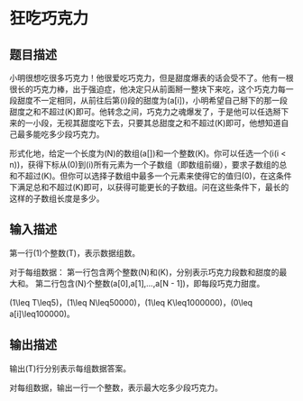 # 狂吃巧克力
## 题目描述
小明很想吃很多巧克力！他很爱吃巧克力，但是甜度爆表的话会受不了。他有一根很长的巧克力棒，出于强迫症，他决定只从前面掰一整块下来吃，这个巧克力每一段甜度不一定相同，从前往后第\(i\)段的甜度为\(a[i]\)，小明希望自己掰下的那一段甜度之和不超过\(K\)即可。他转念之间，巧克力之魂爆发了，于是他可以任选掰下来的一小段，无视其甜度吃下去，只要其总甜度之和不超过\(K\)即可，他想知道自己最多能吃多少段巧克力。

形式化地，给定一个长度为\(N\)的数组\(a[]\)和一个整数\(K\)。你可以任选一个\(i(i < n)\)，获得下标从\(0\)到\(i\)所有元素为一个子数组（即数组前缀），要求子数组的总和不超过\(K\)。但你可以选择子数组中最多一个元素来使得它的值归\(0\)，在这条件下满足总和不超过\(K\)即可，以获得可能更长的子数组。问在这些条件下，最长的这样的子数组长度是多少。

## 输入描述
第一行\(1\)个整数\(T\)，表示数据组数。

对于每组数据：
第一行包含两个整数\(N\)和\(K\)，分别表示巧克力段数和甜度的最大和。
第二行包含\(N\)个整数\(a[0],a[1],...,a[N - 1]\)，即每段巧克力甜度。

\(1\leq T\leq5\)，\(1\leq N\leq50000\)，\(1\leq K\leq1000000\)，\(0\leq a[i]\leq100000\)。

## 输出描述
输出\(T\)行分别表示每组数据答案。

对每组数据，输出一行一个整数，表示最大吃多少段巧克力。
